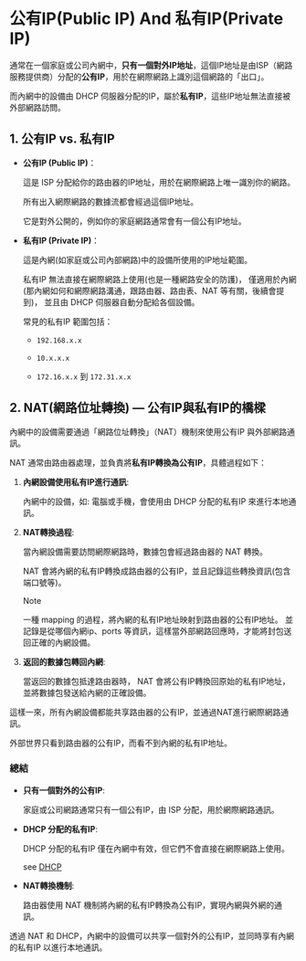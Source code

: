 # 公有IP(Public IP) And 私有IP(Private IP)

通常在一個家庭或公司內網中，**只有一個對外IP地址**，這個IP地址是由ISP（網路服務提供商）分配的**公有IP**，用於在網際網路上識別這個網路的「出口」。

而內網中的設備由 DHCP 伺服器分配的IP，屬於**私有IP**，這些IP地址無法直接被外部網路訪問。

## 1. 公有IP vs. 私有IP

- **公有IP (Public IP)**：

  這是 ISP 分配給你的路由器的IP地址，用於在網際網路上唯一識別你的網路。

  所有出入網際網路的數據流都會經過這個IP地址。

  它是對外公開的，例如你的家庭網路通常會有一個公有IP地址。

- **私有IP (Private IP)**：

  這是內網(如家庭或公司內部網路)中的設備所使用的IP地址範圍。

  私有IP 無法直接在網際網路上使用(也是一種網路安全的防護)，
  僅適用於內網(那內網如何和網際網路溝通，跟路由器、路由表、NAT 等有關，後續會提到)，
  並且由 DHCP 伺服器自動分配給各個設備。

  常見的私有IP 範圍包括：

  - `192.168.x.x`

  - `10.x.x.x`

  - `172.16.x.x` 到 `172.31.x.x`

## 2. NAT(網路位址轉換) — 公有IP與私有IP的橋樑

內網中的設備需要通過「網路位址轉換」（NAT）機制來使用公有IP 與外部網路通訊。

NAT 通常由路由器處理，並負責將**私有IP轉換為公有IP**，具體過程如下：

1. **內網設備使用私有IP進行通訊**:

   內網中的設備，如: 電腦或手機，會使用由 DHCP 分配的私有IP 來進行本地通訊。

2. **NAT轉換過程**:

   當內網設備需要訪問網際網路時，數據包會經過路由器的 NAT 轉換。

   NAT 會將內網的私有IP轉換成路由器的公有IP，並且記錄這些轉換資訊(包含端口號等)。

   > [!NOTE]
   >
   > 一種 mapping 的過程，將內網的私有IP地址映射到路由器的公有IP地址。
   > 並記錄是從哪個內網ip、ports 等資訊，這樣當外部網路回應時，才能將封包送回正確的內網設備。

3. **返回的數據包轉回內網**:

   當返回的數據包抵達路由器時，
   NAT 會將公有IP轉換回原始的私有IP地址，並將數據包發送給內網的正確設備。

這樣一來，所有內網設備都能共享路由器的公有IP，並通過NAT進行網際網路通訊。

外部世界只看到路由器的公有IP，而看不到內網的私有IP地址。

### 總結

- **只有一個對外的公有IP**:

  家庭或公司網路通常只有一個公有IP，由 ISP 分配，用於網際網路通訊。

- **DHCP 分配的私有IP**:

  DHCP 分配的私有IP 僅在內網中有效，但它們不會直接在網際網路上使用。

  see [DHCP](./dhcp.md)

- **NAT轉換機制**:

  路由器使用 NAT 機制將內網的私有IP轉換為公有IP，實現內網與外網的通訊。

透過 NAT 和 DHCP，內網中的設備可以共享一個對外的公有IP，並同時享有內網的私有IP 以進行本地通訊。
